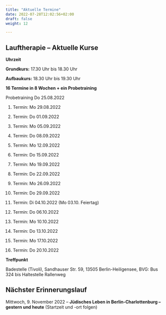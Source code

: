 ```yaml
---
title: "Aktuelle Termine"
date: 2022-07-28T12:02:56+02:00
draft: false
weight: 12

---
```



## Lauftherapie – Aktuelle Kurse 

__Uhrzeit__

__Grundkurs:__ 17.30 Uhr bis 18.30 Uhr

__Aufbaukurs:__ 18.30 Uhr bis 19.30 Uhr

__16 Termine in 8 Wochen + ein Probetraining__

Probetraining Do 25.08.2022 

1. Termin: 
Mo 
29.08.2022

2. Termin:
Do 
01.09.2022

3. Termin:
Mo
05.09.2022

4. Termin:
Do
08.09.2022

5. Termin:
Mo
12.09.2022

6. Termin:
Do
15.09.2022

7. Termin:
Mo
19.09.2022

8. Termin:
Do
22.09.2022

9. Termin:
Mo
26.09.2022

10. Termin:
Do 
29.09.2022

11. Termin:
Di
04.10.2022
(Mo 03.10. Feiertag)

12. Termin:
Do 
06.10.2022

13. Termin:
Mo
10.10.2022

14. Termin:
Do
13.10.2022

15. Termin:
Mo
17.10.2022

16. Termin:
Do
20.10.2022


__Treffpunkt__

Badestelle (Tivoli), Sandhauser Str. 59, 13505 Berlin-Heiligensee,
BVG: Bus 324 bis Haltestelle Rallenweg 


## Nächster Erinnerungslauf 

Mittwoch, 9. November 2022 – __Jüdisches Leben in Berlin-Charlottenburg – gestern und heute__ (Startzeit und -ort folgen)
